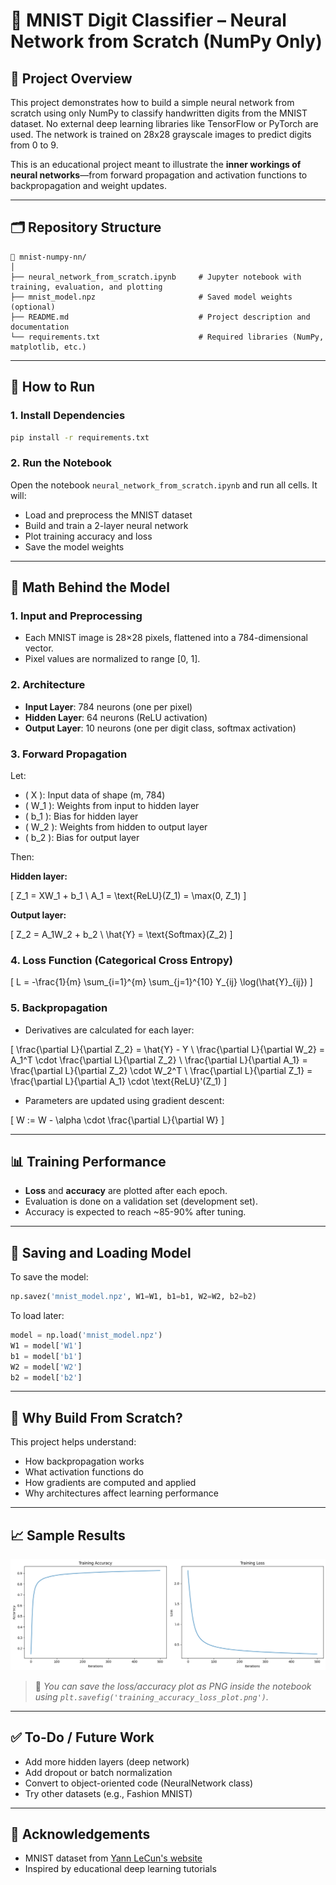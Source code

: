 # 🧠 MNIST Digit Classifier – Neural Network from Scratch (NumPy Only)

## 📌 Project Overview

This project demonstrates how to build a simple neural network from scratch using only NumPy to classify handwritten digits from the MNIST dataset. No external deep learning libraries like TensorFlow or PyTorch are used. The network is trained on 28x28 grayscale images to predict digits from 0 to 9.

This is an educational project meant to illustrate the **inner workings of neural networks**—from forward propagation and activation functions to backpropagation and weight updates.

---

## 🗂️ Repository Structure

```
📁 mnist-numpy-nn/
│
├── neural_network_from_scratch.ipynb     # Jupyter notebook with training, evaluation, and plotting
├── mnist_model.npz                       # Saved model weights (optional)
├── README.md                             # Project description and documentation
└── requirements.txt                      # Required libraries (NumPy, matplotlib, etc.)
```

---

## 🚀 How to Run

### 1. Install Dependencies

```bash
pip install -r requirements.txt
```

### 2. Run the Notebook

Open the notebook `neural_network_from_scratch.ipynb` and run all cells. It will:
- Load and preprocess the MNIST dataset
- Build and train a 2-layer neural network
- Plot training accuracy and loss
- Save the model weights

---

## 🧮 Math Behind the Model

### 1. Input and Preprocessing

- Each MNIST image is 28×28 pixels, flattened into a 784-dimensional vector.
- Pixel values are normalized to range [0, 1].

### 2. Architecture

- **Input Layer**: 784 neurons (one per pixel)
- **Hidden Layer**: 64 neurons (ReLU activation)
- **Output Layer**: 10 neurons (one per digit class, softmax activation)

### 3. Forward Propagation

Let:
- \( X \): Input data of shape (m, 784)
- \( W_1 \): Weights from input to hidden layer
- \( b_1 \): Bias for hidden layer
- \( W_2 \): Weights from hidden to output layer
- \( b_2 \): Bias for output layer

Then:

**Hidden layer:**

\[
Z_1 = XW_1 + b_1 \\
A_1 = \text{ReLU}(Z_1) = \max(0, Z_1)
\]

**Output layer:**

\[
Z_2 = A_1W_2 + b_2 \\
\hat{Y} = \text{Softmax}(Z_2)
\]

### 4. Loss Function (Categorical Cross Entropy)

\[
L = -\frac{1}{m} \sum_{i=1}^{m} \sum_{j=1}^{10} Y_{ij} \log(\hat{Y}_{ij})
\]

### 5. Backpropagation

- Derivatives are calculated for each layer:

\[
\frac{\partial L}{\partial Z_2} = \hat{Y} - Y \\
\frac{\partial L}{\partial W_2} = A_1^T \cdot \frac{\partial L}{\partial Z_2} \\
\frac{\partial L}{\partial A_1} = \frac{\partial L}{\partial Z_2} \cdot W_2^T \\
\frac{\partial L}{\partial Z_1} = \frac{\partial L}{\partial A_1} \cdot \text{ReLU}'(Z_1)
\]

- Parameters are updated using gradient descent:

\[
W := W - \alpha \cdot \frac{\partial L}{\partial W}
\]

---

## 📊 Training Performance

- **Loss** and **accuracy** are plotted after each epoch.
- Evaluation is done on a validation set (development set).
- Accuracy is expected to reach ~85-90% after tuning.

---

## 💾 Saving and Loading Model

To save the model:

```python
np.savez('mnist_model.npz', W1=W1, b1=b1, W2=W2, b2=b2)
```

To load later:

```python
model = np.load('mnist_model.npz')
W1 = model['W1']
b1 = model['b1']
W2 = model['W2']
b2 = model['b2']
```

---

## 🧠 Why Build From Scratch?

This project helps understand:
- How backpropagation works
- What activation functions do
- How gradients are computed and applied
- Why architectures affect learning performance

---

## 📈 Sample Results

![Training Plot](training_metrics.png)

> 📌 *You can save the loss/accuracy plot as PNG inside the notebook using `plt.savefig('training_accuracy_loss_plot.png')`.*

---

## ✅ To-Do / Future Work

- Add more hidden layers (deep network)
- Add dropout or batch normalization
- Convert to object-oriented code (NeuralNetwork class)
- Try other datasets (e.g., Fashion MNIST)

---

## 🙌 Acknowledgements

- MNIST dataset from [Yann LeCun's website](http://yann.lecun.com/exdb/mnist/)
- Inspired by educational deep learning tutorials
